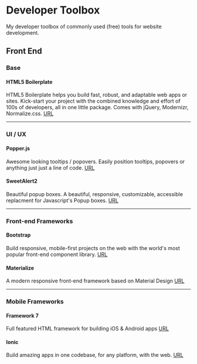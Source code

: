 # Developer Toolbox
My developer toolbox of commonly used (free) tools for website development.

## Front End

### Base

#### HTML5 Boilerplate
HTML5 Boilerplate helps you build fast, robust, and adaptable web apps or sites. Kick-start your project with the combined knowledge and effort of 100s of developers, all in one little package. Comes with jQuery, Modernizr, Normalize.css.
[URL](https://html5boilerplate.com)

---

### UI / UX

#### Popper.js
Awesome looking tooltips / popovers. Easily position tooltips, popovers or anything just just a line of code.
[URL](https://popper.js.org)

#### SweetAlert2
Beautiful popup boxes. A beautiful, responsive, customizable, accessible replacment for Javascript's Popup boxes.
[URL](https://sweetalert2.github.io)

---

### Front-end Frameworks

#### Bootstrap
Build responsive, mobile-first projects on the web with the world's most popular front-end component library.
[URL](https://getbootstrap.com)

#### Materialize
A modern responsive front-end framework based on Material Design
[URL](https://materializecss.com)

---

### Mobile Frameworks

#### Framework 7
Full featured HTML framework for building iOS & Android apps
[URL](https://framework7.io)

#### Ionic
Build amazing apps in one codebase, for any platform, with the web.
[URL](https://ionicframework.com)

